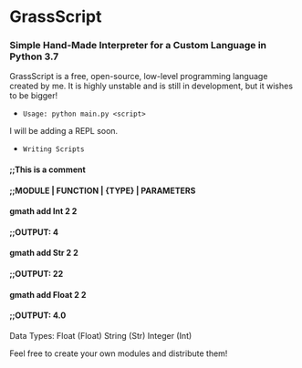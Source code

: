 # GrassScript
### Simple Hand-Made Interpreter for a Custom Language in Python 3.7

GrassScript is a free, open-source, low-level programming language created by me.
It is highly unstable and is still in development, but it wishes to be bigger!

* `Usage: python main.py <script>`

I will be adding a REPL soon.

* `Writing Scripts`

#### ;;This is a comment
#### ;;MODULE | FUNCTION | {TYPE} | PARAMETERS
####   gmath     add         Int     2      2
#### ;;OUTPUT: 4
####
####   gmath add Str 2 2
#### ;;OUTPUT: 22
####
####   gmath add Float 2 2
#### ;;OUTPUT: 4.0

Data Types:
  Float (Float)
  String (Str)
  Integer (Int)
 
Feel free to create your own modules and distribute them!
